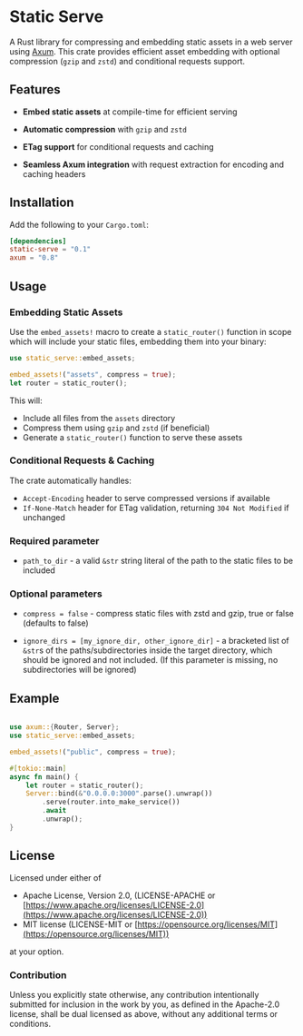 # Static Serve

A Rust library for compressing and embedding static assets in a web server using [Axum](https://github.com/tokio-rs/axum). This crate provides efficient asset embedding with optional compression (`gzip` and `zstd`) and conditional requests support.

## Features

- **Embed static assets** at compile-time for efficient serving

- **Automatic compression** with `gzip` and `zstd`

- **ETag support** for conditional requests and caching

- **Seamless Axum integration** with request extraction for encoding and caching headers

## Installation

Add the following to your `Cargo.toml`:

```toml
[dependencies]
static-serve = "0.1"
axum = "0.8"
```

## Usage

### Embedding Static Assets

Use the `embed_assets!` macro to create a `static_router()` function in scope which will include your static files, embedding them into your binary:

```rust
use static_serve::embed_assets;

embed_assets!("assets", compress = true);
let router = static_router();
```

This will:

- Include all files from the `assets` directory
- Compress them using `gzip` and `zstd` (if beneficial)
- Generate a `static_router()` function to serve these assets

### Conditional Requests & Caching

The crate automatically handles:
- `Accept-Encoding` header to serve compressed versions if available
- `If-None-Match` header for ETag validation, returning `304 Not Modified` if unchanged

### Required parameter

- `path_to_dir` - a valid `&str` string literal of the path to the static files to be included

### Optional parameters

- `compress = false` - compress static files with zstd and gzip, true or false (defaults to false)

- `ignore_dirs = [my_ignore_dir, other_ignore_dir]` - a bracketed list of `&str`s of the paths/subdirectories inside the target directory, which should be ignored and not included. (If this parameter is missing, no subdirectories will be ignored)

## Example

```rust

use axum::{Router, Server};
use static_serve::embed_assets;

embed_assets!("public", compress = true);

#[tokio::main]
async fn main() {
    let router = static_router();
    Server::bind(&"0.0.0.0:3000".parse().unwrap())
        .serve(router.into_make_service())
        .await
        .unwrap();
}
```

## License

Licensed under either of
- Apache License, Version 2.0, (LICENSE-APACHE or [https://www.apache.org/licenses/LICENSE-2.0](https://www.apache.org/licenses/LICENSE-2.0))
- MIT license (LICENSE-MIT or [https://opensource.org/licenses/MIT](https://opensource.org/licenses/MIT))

at your option.

### Contribution

Unless you explicitly state otherwise, any contribution intentionally submitted for inclusion in the work by you, as defined in the Apache-2.0 license, shall be dual licensed as above, without any additional terms or conditions.

